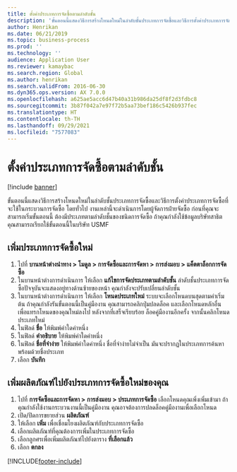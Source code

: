 ```yaml
---
title: ตั้งค่าประเภทการจัดซื้อตามลำดับชั้น
description: 'ขั้นตอนนี้แสดงวิธีการสร้างโหนดใหม่ในลำดับชั้นประเภทการจัดซื้อและวิธีการตั้งค่าประเภทการจัดซื้อที่จะใช้ในกระบวนการจัดซื้อ '
author: Henrikan
ms.date: 06/21/2019
ms.topic: business-process
ms.prod: ''
ms.technology: ''
audience: Application User
ms.reviewer: kamaybac
ms.search.region: Global
ms.author: henrikan
ms.search.validFrom: 2016-06-30
ms.dyn365.ops.version: AX 7.0.0
ms.openlocfilehash: a625ae5acc6d47b40a31b986da25df8f2d3fdbc8
ms.sourcegitcommit: 3b87f042a7e97f72b5aa73bef186c5426b937fec
ms.translationtype: HT
ms.contentlocale: th-TH
ms.lasthandoff: 09/29/2021
ms.locfileid: "7577083"
---
```

# <a name="set-up-a-procurement-category-hierarchy"></a>ตั้งค่าประเภทการจัดซื้อตามลำดับชั้น

[!include [banner](../../includes/banner.md)]

ขั้นตอนนี้แสดงวิธีการสร้างโหนดใหม่ในลำดับชั้นประเภทการจัดซื้อและวิธีการตั้งค่าประเภทการจัดซื้อที่จะใช้ในกระบวนการจัดซื้อ  โดยทั่วไป งานเหล่านี้จะดำเนินการโดยผู้จัดการฝ่ายจัดซื้อ ก่อนที่คุณจะสามารถเริ่มขั้นตอนนี้ ต้องมีประเภทตามลำดับชั้นของชนิดการจัดซื้อ ถ้าคุณกำลังใช้ข้อมูลบริษัทสาธิต คุณสามารถเรียกใช้ขั้นตอนนี้ในบริษัท USMF


## <a name="add-a-new-procurement-category"></a>เพิ่มประเภทการจัดซื้อใหม่
1. ไปที่ **บานหน้าต่างนำทาง > โมดูล > การจัดซื้อและการจัดหา > การส่งมอบ > แค็ตตาล็อกการจัดซื้อ**
2. ในบานหน้าต่างการดำเนินการ ให้เลือก **แก้ไขการจัดประเภทตามลำดับชั้น** ลำดับชั้นประเภทการจัดซื้อปัจจุบันจะแสดงอยู่ทางด้านซ้ายของหน้า  คุณกำลังจะปรับเปลี่ยนลำดับชั้น  
3. ในบานหน้าต่างการดำเนินการ ให้เลือก **โหนดประเภทใหม่** ระบบจะเลือกโหนดบนสุดตามค่าเริ่มต้น  ถ้าคุณกำลังรันขั้นตอนนี้เป็นคู่มืองาน คุณสามารถคลิกปุ่มปลดล็อค และเลือกโหนดหลักอื่นเพื่อแทรกโหนดของคุณใหม่ลงไป หลังจากที่เสร็จเรียบร้อย ล็อคคู่มืองานอีกครั้ง จากนั้นคลิกโหนดประเภทใหม่  
4. ในฟิลด์ **ชื่อ** ให้พิมพ์ค่าใดค่าหนึ่ง
5. ในฟิลด์ **คำอธิบาย** ให้พิมพ์ค่าใดค่าหนึ่ง
6. ในฟิลด์ **ชื่อที่จำง่าย** ให้พิมพ์ค่าใดค่าหนึ่ง ชื่อที่จำง่ายไม่จำเป็น  มันจะปรากฏในประเภทการค้นหาพร้อมด้วยชื่อประเภท  
7. เลือก **บันทึก**

## <a name="add-products-to-your-new-procurement-category"></a>เพิ่มผลิตภัณฑ์ไปยังประเภทการจัดซื้อใหม่ของคุณ
1. ไปที่ **การจัดซื้อและการจัดหา > การส่งมอบ > ประเภทการจัดซื้อ** เลือกโหนดคุณเพิ่งเพิ่มเข้ามา  ถ้าคุณกำลังใช้งานกระบวนงานนี้เป็นคู่มืองาน คุณอาจต้องการปลดล็อคคู่มืองานเพื่อเลือกโหนด  
2. เปิด/ปิดการขยายส่วน **ผลิตภัณฑ์**
3. ให้เลือก **เพิ่ม** เพื่อเชื่อมโยงผลิตภัณฑ์กับประเภทการจัดซื้อ
4. เลือกผลิตภัณฑ์ที่คุณต้องการเพิ่มในประเภทการจัดซื้อ
5. เลือกลูกศรเพื่อเพิ่มผลิตภัณฑ์ไปยังตาราง **ที่เลือกแล้ว**
6. เลือก **ตกลง**


[!INCLUDE[footer-include](../../../includes/footer-banner.md)]